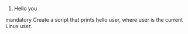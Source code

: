 1. Hello you

mandatory Create a script that prints hello user, where user is the current Linux user.
